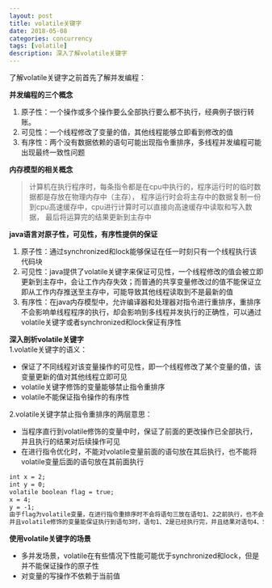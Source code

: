 ```yaml
---
layout: post
title: volatile关键字
date: 2018-05-08
categories: concurrency
tags: [volatile]
description: 深入了解volatile关键字
---
```


<span>了解volatile关键字之前首先了解并发编程：</span>

**并发编程的三个概念**<br/>

1. 原子性：一个操作或多个操作要么全部执行要么都不执行，经典例子银行转账。
2. 可见性：一个线程修改了变量的值，其他线程能够立即看到修改的值
3. 有序性：两个没有数据依赖的语句可能出现指令重排序，多线程并发编程可能出现最终一致性问题

**内存模型的相关概念**
> 计算机在执行程序时，每条指令都是在cpu中执行的，程序运行时的临时数据都是存放在物理内存中（主存），
程序运行时会将主存中的数据复制一份到cpu高速缓存中，cpu进行计算时可以直接向高速缓存中读取和写入数据，
最后将运算完的结果更新到主存中

**java语言对原子性，可见性，有序性提供的保证**
1. 原子性：通过synchronized和lock能够保证在任一时刻只有一个线程执行该代码块
2. 可见性：java提供了volatile关键字来保证可见性，一个线程修改的值会被立即更新到主存中，会让工作内存失效；而普通的共享变量修改过的值不能保证立即从工作内存推送至主存中，可能导致其他线程读取到不是最新的值
3. 有序性：在java内存模型中，允许编译器和处理器对指令进行重排序，重排序不会影响单线程程序的执行，却会影响到多线程并发执行的正确性，可以通过volatile关键字或者synchronized和lock保证有序性

**深入剖析volatile关键字**<br/>
1.volatile关键字的语义：
* 保证了不同线程对该变量操作的可见性，即一个线程修改了某个变量的值，该变量更新的值对其他线程立即可见
* volatile关键字修饰的变量能够禁止指令重排序
* volatile不能保证指令操作的有序性

2.volatile关键字禁止指令重排序的两层意思：
* 当程序直行到volatile修饰的变量中时，保证了前面的更改操作已全部执行，并且执行的结果对后续操作可见
* 在进行指令优化时，不能对volatile变量前面的语句放在其后执行，也不能将volatile变量后面的语句放在其前面执行
```html
int x = 2;
int y = 0;
volatile boolean flag = true;
x = 4;
y = -1;
由于flag为volatile变量，在进行指令重排序时不会将语句三放在语句1、2之前执行，也不会将语句4、5放在其前执行，但是语句1、2及语句4、5之间的执行顺序不能保证
并且volatile修饰的变量能保证执行到语句3时，语句1、2是已经执行完，并且结果对语句4、5可见 
```

**使用volatile关键字的场景**
* 多并发场景，volatile在有些情况下性能可能优于synchronized和lock，但是并不能保证操作的原子性
* 对变量的写操作不依赖于当前值






